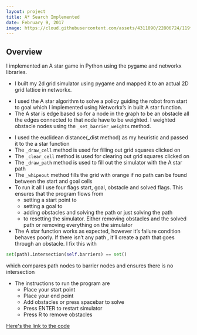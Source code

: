 ```yaml
---
layout: project
title: A* Search Implemented
date: February 9, 2017
image: https://cloud.githubusercontent.com/assets/4311090/22806724/119f8d4c-eee9-11e6-9877-deae6cd9baae.jpeg
---
```


## Overview
I implemented an A star game in Python using the pygame and networkx libraries.

+ I built my 2d grid simulator using pygame and mapped it to an actual 2D grid lattice in networkx. 
* I used the A star algorithm to solve a policy guiding the robot from start to goal which I implemented using Networkx’s in built A star function. 
* The A star is edge based so for a node in the graph to be an obstacle all the edges connected to that node have to be weighted. I weighted obstacle nodes using the ```_set_barrier_weights``` method.
+ I used the euclidean distance(_dist method) as my heuristic and passed it to the a star function
+ The ```_draw_cell``` method is used for filling out grid squares clicked on
+ The ```_clear_cell``` method is used for clearing out grid squares clicked on
+ The ```_draw_path``` method is used to fill out the simulator with the A star path
+ The ```_whipeout``` method fills the grid with orange if no path can be found between the start and goal cells
+ To run it all I use four flags start, goal, obstacle and solved flags. This ensures that the program flows from 
  + setting a start point to 
  + setting a goal to 
  + adding obstacles and solving the path or just solving the path
  + to resetting the simulator. Either removing obstacles and the solved path or removing everything on the simulator
+ The A star function works as expected, however it’s failure condition behaves poorly. If there isn’t any path , it’ll create a path that goes through an obstacle. I fix this with 
```python 
set(path).intersection(self.barriers) == set()
``` 
which compares path nodes to barrier nodes and ensures there is no intersection 
+ The instructions to run the program are 
  + Place your start point
  + Place your end point
  + Add obstacles or press spacebar to solve
  + Press ENTER to restart simulator
  + Press R to remove obstacles 


[Here's the link to the code](https://github.com/ChuChuIgbokwe/A-Star-with-pygame-and-networkx/blob/master/Grid_Space_Simulator.py)

